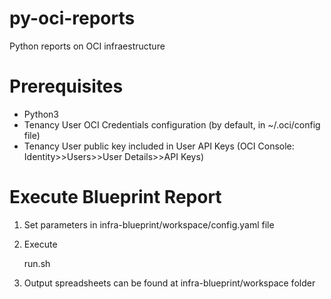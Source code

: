 # py-oci-reports
Python reports on OCI infraestructure

# Prerequisites

* Python3
* Tenancy User OCI Credentials configuration (by default, in  ~/.oci/config file)
* Tenancy User public key included in User API Keys (OCI Console: Identity>>Users>>User Details>>API Keys)

# Execute Blueprint Report

1) Set parameters in infra-blueprint/workspace/config.yaml file
2) Execute

   run.sh

3) Output spreadsheets can be found at infra-blueprint/workspace folder

